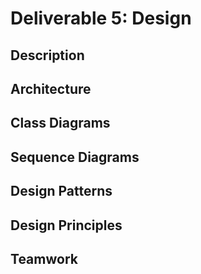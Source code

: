 # Deliverable 5: Design

## Description

## Architecture

## Class Diagrams

## Sequence Diagrams

## Design Patterns

## Design Principles

## Teamwork

